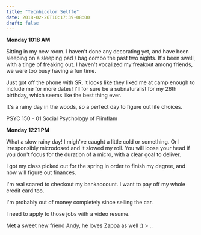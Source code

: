 ```yaml
---
title: "Tecnhicolor Selffe"
date: 2018-02-26T10:17:39-08:00
draft: false
---
```



**Monday 1018 AM**

Sitting in my new room. I haven't done any decorating yet, and have been sleeping on a sleeping pad / bag combo the past two nights. It's been swell, with a tinge of freaking out. I haven't vocalized my freakout among friends, we were too busy having a fun time.

Just got off the phone with SR, it looks like they liked me at camp enough to include me for more dates! I'll for sure be a subnaturalist for my 26th birthday, which seems like the best thing ever.

It's a rainy day in the woods, so a perfect day to figure out life choices.



PSYC 150 - 01   Social Psychology of Flimflam

**Monday 1221 PM**

What a slow rainy day! I migh've caught a little cold or something. Or I irresponsibly microdosed and it slowed my roll. You will loose your head if you don't focus for the duration of a micro, with a clear goal to deliver.

I got my class picked out for the spring in order to finish my degree, and now will figure out finances.

I'm real scared to checkout my bankaccount. I want to pay off my whole credit card too.

I'm probably out of money completely since selling the car.

I need to apply to those jobs with a video resume.

Met a sweet new friend Andy, he loves Zappa as well :) > \..   
